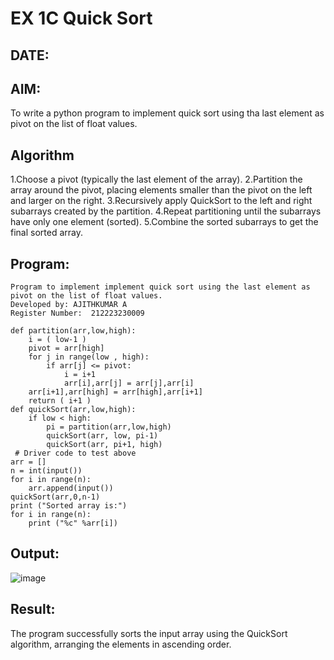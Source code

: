 # EX 1C Quick Sort
## DATE:
## AIM:
To write a python program to implement quick sort using tha last element as pivot on the list of float values.

## Algorithm
1.Choose a pivot (typically the last element of the array). 
2.Partition the array around the pivot, placing elements smaller than the pivot on the left and larger on the right. 
3.Recursively apply QuickSort to the left and right subarrays created by the partition.
4.Repeat partitioning until the subarrays have only one element (sorted). 
5.Combine the sorted subarrays to get the final sorted array.

## Program:
~~~
Program to implement implement quick sort using the last element as pivot on the list of float values.
Developed by: AJITHKUMAR A
Register Number:  212223230009

def partition(arr,low,high):
    i = ( low-1 )
    pivot = arr[high]
    for j in range(low , high):
        if arr[j] <= pivot:
            i = i+1
            arr[i],arr[j] = arr[j],arr[i]
    arr[i+1],arr[high] = arr[high],arr[i+1]
    return ( i+1 )
def quickSort(arr,low,high):
    if low < high:
        pi = partition(arr,low,high)
        quickSort(arr, low, pi-1)
        quickSort(arr, pi+1, high)
 # Driver code to test above 
arr = []
n = int(input())
for i in range(n):
    arr.append(input())
quickSort(arr,0,n-1)
print ("Sorted array is:")
for i in range(n):
    print ("%c" %arr[i])
~~~

## Output:
![image](https://github.com/user-attachments/assets/6aae4f97-dd74-4b9b-97c4-e537fbf784ac)

## Result:
The program successfully sorts the input array using the QuickSort algorithm, arranging the elements in ascending order.
